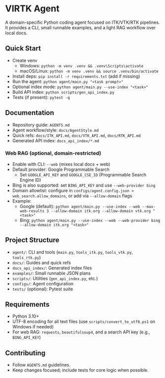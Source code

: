 # VIRTK Agent

A domain-specific Python coding agent focused on ITK/VTK/RTK pipelines. It provides a CLI, small runnable examples, and a light RAG workflow over local docs.

## Quick Start

- Create venv
  - Windows: `python -m venv .venv && .venv\Scripts\activate`
  - macOS/Linux: `python -m venv .venv && source .venv/bin/activate`
- Install deps: `pip install -r requirements.txt` (add if missing)
- Run the agent: `python agent/main.py "<task prompt>"`
- Optional index mode: `python agent/main.py --use-index "<task>"`
- Build API index: `python scripts/gen_api_index.py`
- Tests (if present): `pytest -q`

## Documentation

- Repository guide: `AGENTS.md`
- Agent workflow/style: `docs/AgentStyle.md`
- Quick refs: `docs/ITK_API.md`, `docs/VTK_API.md`, `docs/RTK_API.md`
- Generated API index: `docs_api_index/*.md`

### Web RAG (optional, domain-restricted)

- Enable with CLI: `--web` (mixes local docs + web)
- Default provider: Google Programmable Search
  - Set `GOOGLE_API_KEY` and `GOOGLE_CSE_ID` (Programmable Search Engine ID)
- Bing is also supported: set `BING_API_KEY` and use `--web-provider bing`
- Domain allowlist: configure in `configs/agent.config.json > web_search.allow_domains`, or add via `--allow-domain` flags
- Example:
  - Google (default): `python agent/main.py --use-index --web --max-web-results 3 --allow-domain itk.org --allow-domain vtk.org "<task>"`
  - Bing: `python agent/main.py --use-index --web --web-provider bing --allow-domain itk.org "<task>"`

## Project Structure

- `agent/`: CLI and tools (`main.py`, `tools_itk.py`, `tools_vtk.py`, `tools_rtk.py`)
- `docs/`: Guides and quick refs
- `docs_api_index/`: Generated index files
- `examples/`: Small runnable JSON plans
- `scripts/`: Utilities (`gen_api_index.py`, etc.)
- `configs/`: Agent configuration
- `tests/` (optional): Pytest suite

## Requirements

- Python 3.10+
- UTF-8 encoding for all text files (use `scripts/convert_to_utf8.ps1` on Windows if needed)
 - For web RAG: `requests`, `beautifulsoup4`, and a search API key (e.g., `BING_API_KEY`)

## Contributing

- Follow `AGENTS.md` guidelines.
- Keep changes focused; include tests for core logic when possible.
